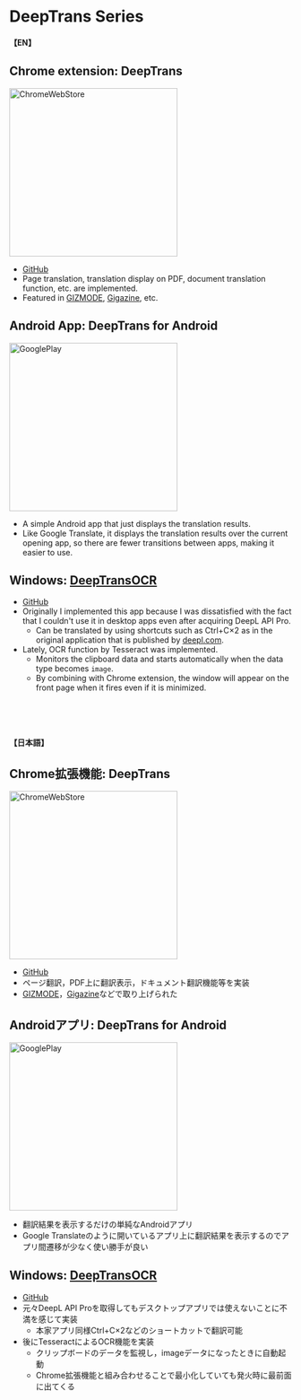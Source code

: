 # DeepTrans Series


**【EN】**  

## Chrome extension: DeepTrans
<a href="https://chrome.google.com/webstore/detail/DeepTrans/almdndhiblbhbnoaakhgefcpmbaoljde" target="_blank" rel="noopener noreferrer"><img src="https://storage.googleapis.com/chrome-gcs-uploader.appspot.com/image/WlD8wC6g8khYWPJUsQceQkhXSlv1/HRs9MPufa1J1h5glNhut.png" alt="ChromeWebStore" width="300px" ></a>
- [GitHub](https://github.com/T3aHat/DeepTrans)
- Page translation, translation display on PDF, document translation function, etc. are implemented.
- Featured in [GIZMODE](https://www.gizmodo.jp/2021/02/DeepTrans-pro.html), [Gigazine](https://gigazine.net/news/20211231-deepl-opener/), etc. 

## Android App: DeepTrans for Android
<a href="https://play.google.com/store/apps/details?id=com.teahat.DeepTrans" target="_blank" rel="noopener noreferrer"><img src="https://play.google.com/intl/ja/badges/static/images/badges/en_badge_web_generic.png" alt="GooglePlay" width="300px" ></a>
- A simple Android app that just displays the translation results.
- Like Google Translate, it displays the translation results over the current opening app, so there are fewer transitions between apps, making it easier to use.

## Windows: [DeepTransOCR](https://github.com/T3aHat/DeepTransOCR)  
- [GitHub](https://github.com/T3aHat/DeepTransOCR)
- Originally I implemented this app because I was dissatisfied with the fact that I couldn't use it in desktop apps even after acquiring DeepL API Pro.
    - Can be translated by using shortcuts such as Ctrl+C×2 as in the original application that is published by [deepl.com](https://deepl.com).
- Lately, OCR function by Tesseract was implemented.
    - Monitors the clipboard data and starts automatically when the data type becomes `image`.
    - By combining with Chrome extension, the window will appear on the front page when it fires even if it is minimized.

<br>
<br>
<br>

**【日本語】**  

## Chrome拡張機能: DeepTrans
<a href="https://chrome.google.com/webstore/detail/DeepTrans/almdndhiblbhbnoaakhgefcpmbaoljde" target="_blank" rel="noopener noreferrer"><img src="https://storage.googleapis.com/chrome-gcs-uploader.appspot.com/image/WlD8wC6g8khYWPJUsQceQkhXSlv1/HRs9MPufa1J1h5glNhut.png" alt="ChromeWebStore" width="300px" ></a>
- [GitHub](https://github.com/T3aHat/DeepTrans)
- ページ翻訳，PDF上に翻訳表示，ドキュメント翻訳機能等を実装
- [GIZMODE](https://www.gizmodo.jp/2021/02/DeepTrans-pro.html)，[Gigazine](https://gigazine.net/news/20211231-deepl-opener/)などで取り上げられた

## Androidアプリ: DeepTrans for Android
<a href="https://play.google.com/store/apps/details?id=com.teahat.DeepTrans" target="_blank" rel="noopener noreferrer"><img src="https://play.google.com/intl/ja/badges/static/images/badges/en_badge_web_generic.png" alt="GooglePlay" width="300px" ></a>
- 翻訳結果を表示するだけの単純なAndroidアプリ
- Google Translateのように開いているアプリ上に翻訳結果を表示するのでアプリ間遷移が少なく使い勝手が良い

## Windows: [DeepTransOCR](https://github.com/T3aHat/DeepTransOCR)  
- [GitHub](https://github.com/T3aHat/DeepTransOCR)
- 元々DeepL API Proを取得してもデスクトップアプリでは使えないことに不満を感じて実装
    - 本家アプリ同様Ctrl+C×2などのショートカットで翻訳可能
- 後にTesseractによるOCR機能を実装
    - クリップボードのデータを監視し，imageデータになったときに自動起動
    - Chrome拡張機能と組み合わせることで最小化していても発火時に最前面に出てくる
